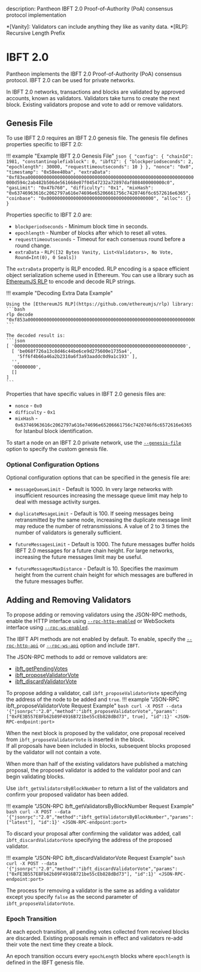 description: Pantheon IBFT 2.0 Proof-of-Authority (PoA) consensus protocol implementation
<!--- END of page meta data -->

*[Vanity]: Validators can include anything they like as vanity data. 
*[RLP]: Recursive Length Prefix

# IBFT 2.0

Pantheon implements the IBFT 2.0 Proof-of-Authority (PoA) consensus protocol. IBFT 2.0 can be used for private networks. 

In IBFT 2.0 networks, transactions and blocks are validated by approved accounts, known as validators. 
Validators take turns to create the next block. Existing validators propose and vote to add or remove validators. 

## Genesis File

To use IBFT 2.0 requires an IBFT 2.0 genesis file. The genesis file defines properties specific to IBFT 2.0:

!!! example "Example IBFT 2.0 Genesis File"
    ```json
      {
        "config": {
          "chainId": 1981,
          "constantinoplefixblock": 0,
          "ibft2": {
            "blockperiodseconds": 2,
            "epochlength": 30000,
            "requesttimeoutseconds": 10
          }
        },
        "nonce": "0x0",
        "timestamp": "0x58ee40ba",
        "extraData": "0xf83ea00000000000000000000000000000000000000000000000000000000000000000d594c2ab482b506de561668e07f04547232a72897daf808400000000c0",
        "gasLimit": "0x47b760",
        "difficulty": "0x1",
        "mixHash": "0x63746963616c2062797a616e74696e65206661756c7420746f6c6572616e6365",
        "coinbase": "0x0000000000000000000000000000000000000000",
        "alloc": {}
      }
    ```
    
Properties specific to IBFT 2.0 are:

* `blockperiodseconds` - Minimum block time in seconds. 
* `epochlength` - Number of blocks after which to reset all votes.
* `requesttimeoutseconds` - Timeout for each consensus round before a round change. 
* `extraData` - `RLP([32 Bytes Vanity, List<Validators>, No Vote, Round=Int(0), 0 Seals])`

The `extraData` property is RLP encoded. RLP encoding is a space efficient object 
serialization scheme used in Ethereum. You can use a library such as [EthereumJS RLP](https://github.com/ethereumjs/rlp)
to encode and decode RLP strings. 

!!! example "Decoding Extra Data Example"
    
    Using the [EthereumJS RLP](https://github.com/ethereumjs/rlp) library: 
    ```bash
    rlp decode "0xf853a00000000000000000000000000000000000000000000000000000000000000000ea94be068f726a13c8d46c44be6ce9d275600e1735a4945ff6f4b66a46a2b2310a6f3a93aaddc0d9a1c193808400000000c0"
    ```
    
    The decoded result is: 
    ```json
    [ '0000000000000000000000000000000000000000000000000000000000000000',
      [ 'be068f726a13c8d46c44be6ce9d275600e1735a4',
        '5ff6f4b66a46a2b2310a6f3a93aaddc0d9a1c193' ],
      '',
      '00000000',
      [] 
    ]
    ```
    
    

Properties that have specific values in IBFT 2.0 genesis files are: 

* `nonce` - `0x0`
* `difficulty` - `0x1`
* `mixHash` - `0x63746963616c2062797a616e74696e65206661756c7420746f6c6572616e6365` for Istanbul block identification.

To start a node on an IBFT 2.0 private network, use the [`--genesis-file`](../Reference/Pantheon-CLI-Syntax.md#genesis-file`) option to specify the custom genesis file. 

### Optional Configuration Options 

Optional configuration options that can be specified in the genesis file are:  

* `messageQueueLimit` - Default is 1000. In very large networks with insufficient resources increasing the message queue limit 
   may help to deal with message activity surges.  
   
* `duplicateMesageLimit` - Default is 100. If seeing messages being retransmitted by the same node, increasing the duplicate message limit 
   may reduce the number of retransmissions. A value of 2 to 3 times the number of validators is generally sufficient.  
   
*  `futureMessagesLimit` - Default is 1000. The future messages buffer holds IBFT 2.0 messages for a future chain height.
    For large networks, increasing the future messages limit may be useful. 

*  `futureMessagesMaxDistance` - Default is 10. Specifies the maximum height from the current chain height 
    for which messages are buffered in the future messages buffer. 

## Adding and Removing Validators

To propose adding or removing validators using the JSON-RPC methods, enable the HTTP interface 
using [`--rpc-http-enabled`](../Reference/Pantheon-CLI-Syntax.md#rpc-http-enabled) or WebSockets interface using 
[`--rpc-ws-enabled`](../Reference/Pantheon-CLI-Syntax.md#rpc-ws-enabled). 

The IBFT API methods are not enabled by default. To enable, specify the [`--rpc-http-api`](../Reference/Pantheon-CLI-Syntax.md#rpc-http-api) 
or [`--rpc-ws-api`](../Reference/Pantheon-CLI-Syntax.md#rpc-ws-api) option and include `IBFT`.

The JSON-RPC methods to add or remove validators are:

* [ibft_getPendingVotes](../Reference/JSON-RPC-API-Methods.md#ibft_getPendingVotes)
* [ibft_proposeValidatorVote](../Reference/JSON-RPC-API-Methods.md#ibft_proposeValidatorVote)
* [ibft_discardValidatorVote](../Reference/JSON-RPC-API-Methods.md#ibft_discardValidatorVote)

To propose adding a validator, call `ibft_proposeValidatorVote` specifying the address of the node to be added and `true`.
!!! example "JSON-RPC ibft_proposeValidatorVote Request Example"
    ```bash
    curl -X POST --data '{"jsonrpc":"2.0","method":"ibft_proposeValidatorVote","params":["0xFE3B557E8Fb62b89F4916B721be55cEb828dBd73", true], "id":1}' <JSON-RPC-endpoint:port>
    ``` 

When the next block is proposed by the validator, one proposal received from `ibft_proposeValidatorVote` is inserted in the block.  
If all proposals have been included in blocks, subsequent blocks proposed by the validator will not contain a vote.

When more than half of the existing validators have published a matching proposal, the proposed validator is added to the validator pool and can begin validating blocks. 

Use `ibft_getValidatorsByBlockNumber` to return a list of the validators and confirm your proposed validator has been added. 

!!! example "JSON-RPC ibft_getValidatorsByBlockNumber Request Example"
    ```bash
    curl -X POST --data '{"jsonrpc":"2.0","method":"ibft_getValidatorsByBlockNumber","params":["latest"], "id":1}' <JSON-RPC-endpoint:port>
    ```  
 
To discard your proposal after confirming the validator was added, call `ibft_discardValidatorVote` specifying the address of the proposed validator.

!!! example "JSON-RPC ibft_discardValidatorVote Request Example"
    ```bash
    curl -X POST --data '{"jsonrpc":"2.0","method":"ibft_discardValidatorVote","params":["0xFE3B557E8Fb62b89F4916B721be55cEb828dBd73"], "id":1}' <JSON-RPC-endpoint:port>
    ```

The process for removing a validator is the same as adding a validator except you specify `false` as the second parameter of `ibft_proposeValidatorVote`. 

### Epoch Transition

At each epoch transition, all pending votes collected from received blocks are discarded. Existing proposals remain 
in effect and validators re-add their vote the next time they create a block. 

An epoch transition occurs every `epochLength` blocks where `epochlength` is defined in the IBFT genesis file.


